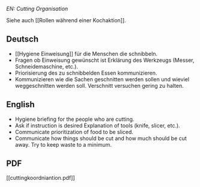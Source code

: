 *EN: Cutting Organisation*

Siehe auch [[Rollen während einer Kochaktion]].
## Deutsch
- [[Hygiene Einweisung]] für die Menschen die schnibbeln.
- Fragen ob Einweisung gewünscht ist Erklärung des Werkzeugs (Messer, Schneidemaschine, etc.).
- Priorisierung des zu schnibbelden Essen kommunizieren.
- Kommunizieren wie die Sachen geschnitten werden sollen und wieviel weggeschnitten werden soll. Verschnitt versuchen gering zu halten.

## English
- Hygiene briefing for the people who are cutting.
- Ask if instruction is desired Explanation of tools (knife, slicer, etc.).  
- Communicate prioritization of food to be sliced.
- Communicate how things should be cut and how much should be cut away. Try to keep waste to a minimum.

## PDF
[[cuttingkoordniantion.pdf]]